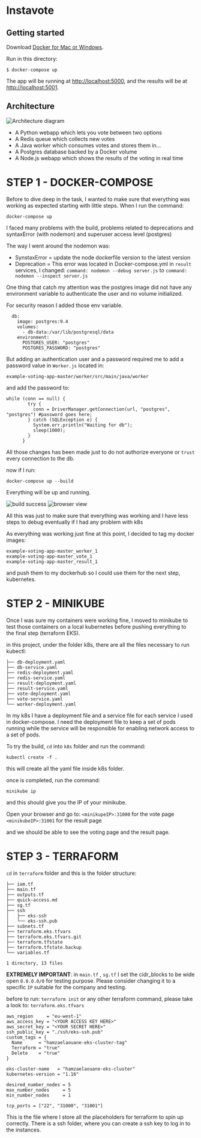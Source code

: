 Instavote
=========

Getting started
---------------

Download [Docker for Mac or Windows](https://www.docker.com).

Run in this directory:

    $ docker-compose up

The app will be running at [http://localhost:5000](http://localhost:5000), and the results will be at [http://localhost:5001](http://localhost:5001).

Architecture
-----

![Architecture diagram](architecture.png)

* A Python webapp which lets you vote between two options
* A Redis queue which collects new votes
* A Java worker which consumes votes and stores them in…
* A Postgres database backed by a Docker volume
* A Node.js webapp which shows the results of the voting in real time

# STEP 1 - DOCKER-COMPOSE
Before to dive deep in the task, I wanted to make sure that everything was working as expected starting with little steps.
When I run the command:


`docker-compose up`

I faced many problems with the build, problems related to deprecations and syntaxError (with nodemon) and superuser access level (postgres)

The way I went around the nodemon was:
* SynstaxError = update the node dockerfile version to the latest version
* Deprecation = This error was located in Docker-compose.yml in `result` services, I changed:
`command: nodemon --debug server.js` to `command: nodemon --inspect server.js`

One thing that catch my attention was the postgres image did not have any environment variable to authenticate the user and no volume initialized.

For security reason I added those env variable.
```
  db:
    image: postgres:9.4
    volumes:
      - db-data:/var/lib/postgresql/data
    environment:
      POSTGRES_USER: "postgres"
      POSTGRES_PASSWORD: "postgres"
```

But adding an authentication user and a password required me to add a password value in `Worker.js` located in:

`example-voting-app-master/worker/src/main/java/worker` 

and add the password to:

```
while (conn == null) {
        try {
          conn = DriverManager.getConnection(url, "postgres", "postgres") #password goes here;
        } catch (SQLException e) {
          System.err.println("Waiting for db");
          sleep(1000);
        }
      }
```
 All those changes has been made just to do not authorize everyone or `trust` every connection to the db.
 
 now if I run:
 
 `docker-compose up --build`
 
 Everything will be up and running.
 
![build success](docker-compose-build.png)
![browser view](build-browser.png)

All this was just to make sure that everything was working and I have less steps to debug eventually if I had any problem with k8s
 
As everything was working just fine at this point, I decided to tag my docker images:
```
example-voting-app-master_worker_1
example-voting-app-master_vote_1 
example-voting-app-master_result_1 

```

and push them to my dockerhub so I could use them for the next step, kubernetes.


# STEP 2 - MINIKUBE
Once I was sure my containers were working fine, I moved to minikube to test those containers on a local kubernetes before pushing everything
to the final step (terraform EKS).

in this project, under the folder k8s, there are all the files necessary to run kubectl:

```
├── db-deployment.yaml
├── db-service.yaml
├── redis-deployment.yaml
├── redis-service.yaml
├── result-deployment.yaml
├── result-service.yaml
├── vote-deployment.yaml
├── vote-service.yaml
└── worker-deployment.yaml

```
 In my k8s I have a deployment file and a service file for each service I used in docker-compose.
 I need the deployment file to keep a set of pods running
 while the service will be responsible for enabling network access to a set of pods.


To try the build, `cd` into `k8s` folder and run the command:

`kubectl create -f .`

this will create all the yaml file inside k8s folder.

once is completed, run the command:

`minikube ip`

and this should give you the IP of your minikube. 

Open your browser and go to:
`<minikupeIP>:31000` for the vote page
`<minikubeIP>:31001` for the result page

and we should be able to see the voting page and the result page.


# STEP 3 - TERRAFORM 

`cd` in `terraform` folder and this is the folder structure:
```
├── iam.tf
├── main.tf
├── outputs.tf
├── quick-access.md
├── sg.tf
├── ssh
│   ├── eks-ssh
│   └── eks-ssh.pub
├── subnets.tf
├── terraform.eks.tfvars
├── terraform.eks.tfvars.git
├── terraform.tfstate
├── terraform.tfstate.backup
└── variables.tf

1 directory, 13 files

```

**EXTREMELY IMPORTANT**: in `main.tf` , `sg.tf` I set the cidr_blocks to be wide open `0.0.0.0/0` for testing purpose. Please consider changing
it to a specific `IP` suitable for the company and testing.

before to run:
`terraform init` or any other terraform command, please take a look to:
`terraform.eks.tfvars`

```
aws_region     = "eu-west-1"
aws_access_key = "<YOUR ACCESS KEY HERE>"
aws_secret_key = "<YOUR SECRET HERE>"
ssh_public_key = "./ssh/eks-ssh.pub"
custom_tags = {
  Name      = "hamzaelaouane-eks-cluster-tag"
  Terraform = "true"
  Delete    = "true"
}

eks-cluster-name   = "hamzaelaouane-eks-cluster"
kubernetes-version = "1.16"

desired_number_nodes = 5
max_number_nodes     = 5
min_number_nodes     = 1

tcp_ports = ["22", "31000", "31001"]
```

This is the file where I store all the placeholders for terraform to spin up correctly.
There is a ssh folder, where you can create a ssh key to log in to the instances.



